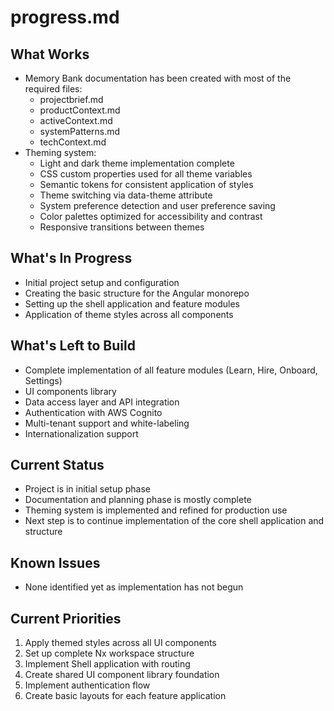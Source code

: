 # progress.md

## What Works
- Memory Bank documentation has been created with most of the required files:
  - projectbrief.md
  - productContext.md
  - activeContext.md
  - systemPatterns.md
  - techContext.md
- Theming system:
  - Light and dark theme implementation complete
  - CSS custom properties used for all theme variables
  - Semantic tokens for consistent application of styles
  - Theme switching via data-theme attribute
  - System preference detection and user preference saving
  - Color palettes optimized for accessibility and contrast
  - Responsive transitions between themes

## What's In Progress
- Initial project setup and configuration
- Creating the basic structure for the Angular monorepo
- Setting up the shell application and feature modules
- Application of theme styles across all components

## What's Left to Build
- Complete implementation of all feature modules (Learn, Hire, Onboard, Settings)
- UI components library
- Data access layer and API integration
- Authentication with AWS Cognito
- Multi-tenant support and white-labeling
- Internationalization support

## Current Status
- Project is in initial setup phase
- Documentation and planning phase is mostly complete
- Theming system is implemented and refined for production use
- Next step is to continue implementation of the core shell application and structure

## Known Issues
- None identified yet as implementation has not begun

## Current Priorities
1. Apply themed styles across all UI components
2. Set up complete Nx workspace structure
3. Implement Shell application with routing
4. Create shared UI component library foundation
5. Implement authentication flow
6. Create basic layouts for each feature application 